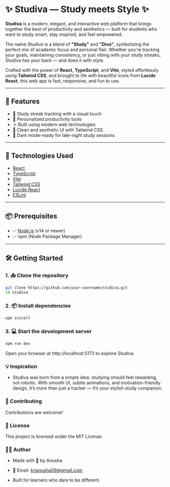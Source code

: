 # ✨ Studiva — Study meets Style ✨

**Studiva** is a modern, elegant, and interactive web platform that brings together the best of productivity and aesthetics — built for students who want to study smart, stay inspired, and feel empowered.

The name *Studiva* is a blend of **"Study"** and **"Diva"**, symbolizing the perfect mix of academic focus and personal flair. Whether you're tracking your goals, maintaining consistency, or just vibing with your study streaks, Studiva has your back — and does it with style.

Crafted with the power of **React**, **TypeScript**, and **Vite**, styled effortlessly using **Tailwind CSS**, and brought to life with beautiful icons from **Lucide React**, this web app is fast, responsive, and fun to use.

---

## 🚀 Features

- 📅 Study streak tracking with a visual touch
- 🧠 Personalized productivity tools
- ⚛️ Built using modern web technologies
- 🎨 Clean and aesthetic UI with Tailwind CSS
- 🌙 Dark mode-ready for late-night study sessions

---

## 🧰 Technologies Used

- [React](https://reactjs.org/)
- [TypeScript](https://www.typescriptlang.org/)
- [Vite](https://vitejs.dev/)
- [Tailwind CSS](https://tailwindcss.com/)
- [Lucide React](https://lucide.dev/)
- [ESLint](https://eslint.org/)

---

## 📦 Prerequisites

- ✅ [Node.js](https://nodejs.org/) (v14 or newer)
- ✅ npm (Node Package Manager)

---

## 🛠 Getting Started

### 1. 📥 Clone the repository

```bash
git clone https://github.com/your-username/studiva.git
cd studiva
```
### 2. 📦 Install dependencies
```bash
npm install
```
### 3. 💻 Start the development server
```bash
npm run dev
```
Open your browser at http://localhost:5173 to explore Studiva.
### 💡 Inspiration
- Studiva was born from a simple idea: studying should feel rewarding, not robotic. With smooth UI, subtle animations, and motivation-friendly design, it’s more than just a tracker — it’s your stylish study companion.

### 🤝 Contributing
Contributions are welcome!
  
###  📝 License
This project is licensed under the MIT License.
  
### 🙋‍♀️ Author
- Made with 💖 by Anusha
- 📧 Email: krianusha09@gmail.com

- Built for learners who dare to be different.
